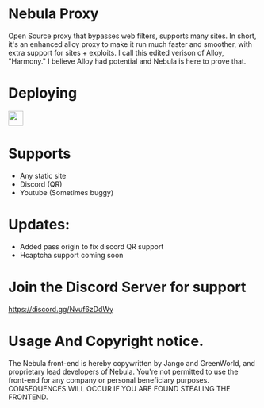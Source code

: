 # Nebula Proxy
Open Source proxy that bypasses web filters, supports many sites. In short, it's an enhanced alloy proxy to make it run much faster and smoother, with extra support for sites + exploits. I call this edited verison of Alloy, "Harmony." I believe Alloy had potential and Nebula is here to prove that.

# Deploying

<a href="https://repl.it/github/jangodev/nebulaproxy"><img height="30px" src="https://raw.githubusercontent.com/FogNetwork/Tsunami/main/deploy/replit2.svg"><img></a>

# Supports
- Any static site
- Discord (QR)
- Youtube (Sometimes buggy)

# Updates:
- Added pass origin to fix discord QR support
- Hcaptcha support coming soon

# Join the Discord Server for support
https://discord.gg/Nvuf6zDdWy

# Usage And Copyright notice. 
The Nebula front-end is hereby copywritten by Jango and GreenWorld, and proprietary lead developers of Nebula. 
You're not permitted to use the front-end for any company or personal beneficiary purposes. 
CONSEQUENCES WILL OCCUR IF YOU ARE FOUND STEALING THE FRONTEND.
